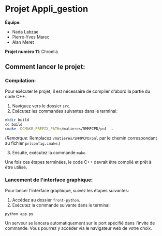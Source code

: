 # Projet Appli_gestion

**Équipe**:
- Nada Labzae
- Pierre-Yves Marec
- Alan Meret

**Projet numéro 11**: Chroelia

## Comment lancer le projet:

### Compilation:
Pour exécuter le projet, il est nécessaire de compiler d'abord la partie du code C++.

1. Naviguez vers le dossier `src`.
2. Exécutez les commandes suivantes dans le terminal:

```bash
mkdir build
cd build
cmake -DCMAKE_PREFIX_PATH=/matieres/5MMPCPD/pnl ..
```
(*Remarque*: Remplacez `/matieres/5MMPCPD/pnl` par le chemin correspondant au fichier `pnlconfig.cmake`.)

3. Ensuite, exécutez la commande `make`.

Une fois ces étapes terminées, le code C++ devrait être compilé et prêt à être utilisé.

### Lancement de l'interface graphique:
Pour lancer l'interface graphique, suivez les étapes suivantes:

1. Accédez au dossier `front-python`.
2. Exécutez la commande suivante dans le terminal:

```bash
python app.py
```

Un serveur se lancera automatiquement sur le port spécifié dans l'invite de commande. Vous pourrez y accéder via le navigateur web de votre choix.